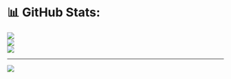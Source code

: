 # 📊 GitHub Stats:
![](https://github-readme-stats.vercel.app/api?username=kiran-kumar23&theme=dark&hide_border=false&include_all_commits=false&count_private=false)<br/>
![](https://nirzak-streak-stats.vercel.app/?user=kiran-kumar23&theme=dark&hide_border=false)<br/>
![](https://github-readme-stats.vercel.app/api/top-langs/?username=kiran-kumar23&theme=dark&hide_border=false&include_all_commits=false&count_private=false&layout=compact)

---
[![](https://visitcount.itsvg.in/api?id=kiran-kumar23&icon=0&color=0)](https://visitcount.itsvg.in)
